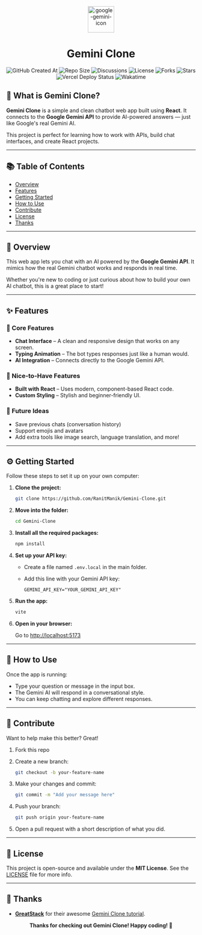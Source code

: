 <div align="center">

<img src="https://github.com/user-attachments/assets/fe0d6fcd-8f52-4bac-adce-d3351fbb0af7" alt="google-gemini-icon" height="70" />

# Gemini Clone

![GitHub Created At](https://img.shields.io/github/created-at/RanitManik/Gemini-Clone)
![Repo Size](https://img.shields.io/github/repo-size/RanitManik/Gemini-Clone)
![Discussions](https://img.shields.io/github/discussions/RanitManik/Gemini-Clone)
![License](https://img.shields.io/github/license/RanitManik/Gemini-Clone)
![Forks](https://img.shields.io/github/forks/RanitManik/Gemini-Clone?style=default)
![Stars](https://img.shields.io/github/stars/RanitManik/Gemini-Clone?style=default)
![Vercel Deploy Status](https://deploy-badge.vercel.app/vercel/Gemini-Clone)
![Wakatime](https://wakatime.com/badge/github/RanitManik/Gemini-Clone.svg)

</div>

## 🌟 What is Gemini Clone?

**Gemini Clone** is a simple and clean chatbot web app built using **React**. It connects to the **Google Gemini API** to provide AI-powered answers — just like Google's real Gemini AI.

This project is perfect for learning how to work with APIs, build chat interfaces, and create React projects.

---

## 📚 Table of Contents

* [Overview](#overview)
* [Features](#features)
* [Getting Started](#getting-started)
* [How to Use](#how-to-use)
* [Contribute](#contribute)
* [License](#license)
* [Thanks](#thanks)

---

## 🧠 Overview

This web app lets you chat with an AI powered by the **Google Gemini API**. It mimics how the real Gemini chatbot works and responds in real time.

Whether you're new to coding or just curious about how to build your own AI chatbot, this is a great place to start!

---

## ✨ Features

### 🔹 Core Features

* **Chat Interface** – A clean and responsive design that works on any screen.
* **Typing Animation** – The bot types responses just like a human would.
* **AI Integration** – Connects directly to the Google Gemini API.

### 🔹 Nice-to-Have Features

* **Built with React** – Uses modern, component-based React code.
* **Custom Styling** – Stylish and beginner-friendly UI.

### 🔮 Future Ideas

* Save previous chats (conversation history)
* Support emojis and avatars
* Add extra tools like image search, language translation, and more!

---

## ⚙️ Getting Started

Follow these steps to set it up on your own computer:

1. **Clone the project:**

   ```bash
   git clone https://github.com/RanitManik/Gemini-Clone.git
   ```

2. **Move into the folder:**

   ```bash
   cd Gemini-Clone
   ```

3. **Install all the required packages:**

   ```bash
   npm install
   ```

4. **Set up your API key:**

   * Create a file named `.env.local` in the main folder.
   * Add this line with your Gemini API key:

     ```env
     GEMINI_API_KEY="YOUR_GEMINI_API_KEY"
     ```

5. **Run the app:**

   ```bash
   vite
   ```

6. **Open in your browser:**

   Go to [http://localhost:5173](http://localhost:5173)

---

## 💬 How to Use

Once the app is running:

* Type your question or message in the input box.
* The Gemini AI will respond in a conversational style.
* You can keep chatting and explore different responses.

---

## 🤝 Contribute

Want to help make this better? Great!

1. Fork this repo

2. Create a new branch:

   ```bash
   git checkout -b your-feature-name
   ```

3. Make your changes and commit:

   ```bash
   git commit -m "Add your message here"
   ```

4. Push your branch:

   ```bash
   git push origin your-feature-name
   ```

5. Open a pull request with a short description of what you did.

---

## 📄 License

This project is open-source and available under the **MIT License**.
See the [LICENSE](LICENSE) file for more info.

---

## 🙌 Thanks

* **[GreatStack](https://www.youtube.com/@GreatStackDev)** for their awesome [Gemini Clone tutorial](https://youtu.be/0yboGn8errU?feature=shared).

<p align="center"><strong>Thanks for checking out Gemini Clone! Happy coding! 🚀</strong></p>
